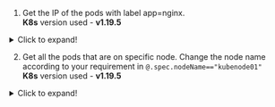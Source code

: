 1. Get the IP of the pods with label app=nginx. <br/>**K8s** version used - **v1.19.5**

<details>
  <summary>Click to expand!</summary>

```shell
kubectl get pods -l app=nginx -o jsonpath='{range .items[*]}{.status.podIP}{"\n"}{end}'
```

**Output**

```shell
10.38.0.2
10.32.0.3
10.32.0.4
10.38.0.1
```

</details>

2. Get all the pods that are on specific node. Change the node name according to your requirement in `@.spec.nodeName=="kubenode01"` <br/>**K8s** version used - **v1.19.5**

<details>
  <summary>Click to expand!</summary>

```shell
kubectl get pods -o jsonpath='{range $.items[?(@.spec.nodeName=="kubenode01")]}{.metadata.name}{"\t"}{.spec.nodeName}{"\n"}{end}'
```

**Output**

```shell
10.38.0.2
10.32.0.3
10.32.0.4
10.38.0.1
```

</details>
